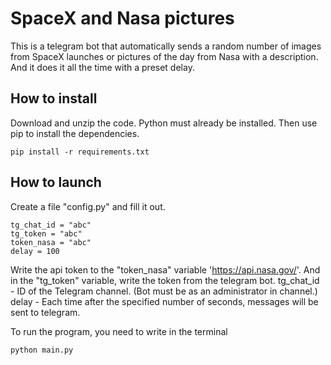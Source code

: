 # SpaceX and Nasa pictures

This is a telegram bot that automatically sends a random number of images from SpaceX launches or pictures of the day from Nasa with a description. And it does it all the time with a preset delay.

## How to install

Download and unzip the code. Python must already be installed. Then use pip to install the dependencies.

```
pip install -r requirements.txt
```

## How to launch

Create a file "config.py" and fill it out.
```
tg_chat_id = "abc"
tg_token = "abc"
token_nasa = "abc"
delay = 100
```

Write the api token to the "token_nasa" variable 'https://api.nasa.gov/'. 
And in the "tg_token" variable, write the token from the telegram bot. 
tg_chat_id - ID of the Telegram channel. (Bot must be as an administrator in channel.)
delay - Each time after the specified number of seconds, messages will be sent to telegram.

To run the program, you need to write in the terminal
```
python main.py
```
